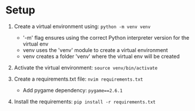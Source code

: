 # Setup

1) Create a virtual environment using: `python -m venv venv`
    - '-m' flag ensures using the correct Python interpreter version for the virtual env
    - venv uses the 'venv' module to create a virtual environment
    - venv creates a folder 'venv' where the virtual env will be created

2) Activate the virtual environment: `source venv/bin/activate`

3) Create a requirements.txt file: `nvim requirements.txt`
    - Add pygame dependency: `pygame==2.6.1`

4) Install the requirements: `pip install -r requirements.txt`

